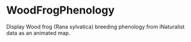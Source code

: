 # WoodFrogPhenology
Display Wood frog (Rana sylvatica) breeding phenology from iNaturalist data as an animated map.
